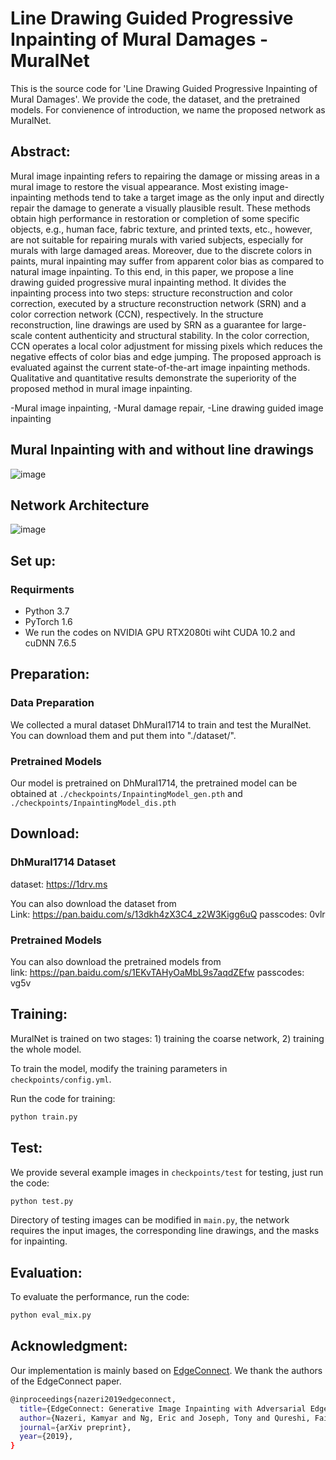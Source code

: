 # Line Drawing Guided Progressive Inpainting of Mural Damages - MuralNet

This is the source code for 'Line Drawing Guided Progressive Inpainting of Mural Damages'. We provide the code, the dataset, and the pretrained models. For convienence of introduction, we name the proposed network as MuralNet.

## Abstract:
Mural image inpainting refers to repairing the damage or missing areas in a mural image to restore the visual appearance. Most existing image-inpainting methods tend to take a target image as the only input and directly repair the damage to generate a visually plausible result. These methods obtain high performance in restoration or completion of some specific objects, e.g., human face, fabric texture, and printed texts, etc., however, are not suitable for repairing murals with varied subjects, especially for murals with large damaged areas. Moreover, due to the discrete colors in paints, mural inpainting may suffer from apparent color bias as compared to natural image inpainting. To this end, in this paper, we propose a line drawing guided progressive mural inpainting method. It divides the inpainting process into two steps: structure reconstruction and color correction, executed by a structure reconstruction network (SRN) and a color correction network (CCN), respectively. In the structure reconstruction, line drawings are used by SRN as a guarantee for large-scale content authenticity and structural stability. In the color correction, CCN operates a local color adjustment for missing pixels which reduces the negative effects of color bias and edge jumping. The proposed approach is evaluated against the current state-of-the-art image inpainting methods. Qualitative and quantitative results demonstrate the superiority of the proposed method in mural image inpainting. 

-Mural image inpainting, -Mural damage repair, -Line drawing guided image inpainting

## Mural Inpainting with and without line drawings
![image](https://github.com/qinnzou/mural-image-inpainting/blob/main/other/intro2.jpg)

## Network Architecture
![image](https://github.com/qinnzou/mural-image-inpainting/blob/main/other/net.jpg)


## Set up:
### Requirments
- Python 3.7
- PyTorch 1.6
- We run the codes on NVIDIA GPU RTX2080ti wiht CUDA 10.2 and cuDNN 7.6.5

## Preparation:
### Data Preparation
We collected a mural dataset DhMural1714 to train and test the MuralNet. You can download them and put them into "./dataset/".
### Pretrained Models
Our model is pretrained on DhMural1714, the pretrained model can be obtained at `./checkpoints/InpaintingModel_gen.pth` and `./checkpoints/InpaintingModel_dis.pth`


## Download:
### DhMural1714 Dataset

dataset: https://1drv.ms 

You can also download the dataset from  
Link: https://pan.baidu.com/s/13dkh4zX3C4_z2W3Kigg6uQ 
passcodes: 0vlr


### Pretrained Models
You can also download the pretrained models from  
link: https://pan.baidu.com/s/1EKvTAHyOaMbL9s7aqdZEfw 
passcodes: vg5v


## Training:

MuralNet is trained on two stages: 1) training the coarse network, 2) training the whole model. 

To train the model, modify the training parameters in `checkpoints/config.yml`.

Run the code for training:
```bash
python train.py
```

## Test:
We provide several example images in `checkpoints/test` for testing, just run the code:
```bash
python test.py
```
Directory of testing images can be modified in `main.py`, the network requires the input images, the corresponding line drawings, and the masks for inpainting.

## Evaluation:
To evaluate the performance, run the code:
```bash
python eval_mix.py
```

## Acknowledgment:
Our implementation is mainly based on [EdgeConnect](https://github.com/knazeri/edge-connect). We thank the authors of the EdgeConnect paper.
```bash
@inproceedings{nazeri2019edgeconnect,
  title={EdgeConnect: Generative Image Inpainting with Adversarial Edge Learning},
  author={Nazeri, Kamyar and Ng, Eric and Joseph, Tony and Qureshi, Faisal and Ebrahimi, Mehran},
  journal={arXiv preprint},
  year={2019},
}
```
